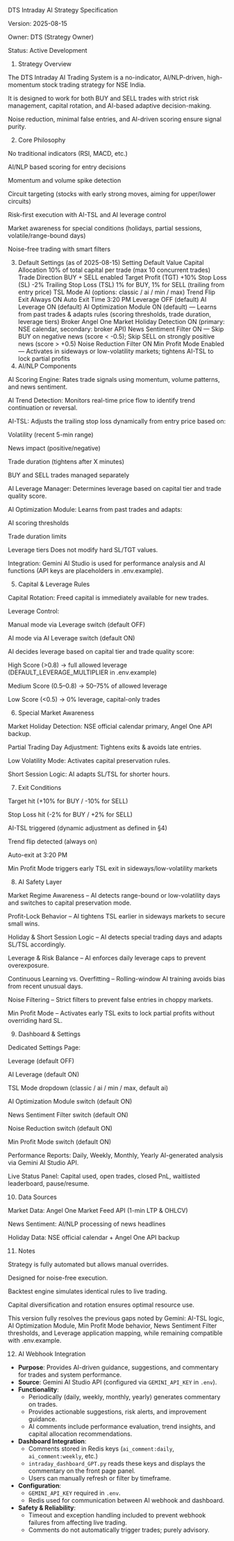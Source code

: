 DTS Intraday AI Strategy Specification

Version: 2025-08-15

Owner: DTS (Strategy Owner)

Status: Active Development

1. Strategy Overview

The DTS Intraday AI Trading System is a no-indicator, AI/NLP-driven, high-momentum stock trading strategy for NSE India.

It is designed to work for both BUY and SELL trades with strict risk management, capital rotation, and AI-based adaptive decision-making.

Noise reduction, minimal false entries, and AI-driven scoring ensure signal purity.

2. Core Philosophy

No traditional indicators (RSI, MACD, etc.)

AI/NLP based scoring for entry decisions

Momentum and volume spike detection

Circuit targeting (stocks with early strong moves, aiming for upper/lower circuits)

Risk-first execution with AI-TSL and AI leverage control

Market awareness for special conditions (holidays, partial sessions, volatile/range-bound days)

Noise-free trading with smart filters

3. Default Settings (as of 2025-08-15)
Setting	Default Value
Capital Allocation	10% of total capital per trade (max 10 concurrent trades)
Trade Direction	BUY + SELL enabled
Target Profit (TGT)	+10%
Stop Loss (SL)	-2%
Trailing Stop Loss (TSL)	1% for BUY, 1% for SELL (trailing from entry price)
TSL Mode	AI (options: classic / ai / min / max)
Trend Flip Exit	Always ON
Auto Exit Time	3:20 PM
Leverage	OFF (default)
AI Leverage	ON (default)
AI Optimization Module	ON (default) — Learns from past trades & adapts rules (scoring thresholds, trade duration, leverage tiers)
Broker	Angel One
Market Holiday Detection	ON (primary: NSE calendar, secondary: broker API)
News Sentiment Filter	ON — Skip BUY on negative news (score < -0.5); Skip SELL on strongly positive news (score > +0.5)
Noise Reduction Filter	ON
Min Profit Mode	Enabled — Activates in sideways or low-volatility markets; tightens AI-TSL to lock partial profits
4. AI/NLP Components

AI Scoring Engine: Rates trade signals using momentum, volume patterns, and news sentiment.

AI Trend Detection: Monitors real-time price flow to identify trend continuation or reversal.

AI-TSL: Adjusts the trailing stop loss dynamically from entry price based on:

Volatility (recent 5-min range)

News impact (positive/negative)

Trade duration (tightens after X minutes)

BUY and SELL trades managed separately

AI Leverage Manager: Determines leverage based on capital tier and trade quality score.

AI Optimization Module: Learns from past trades and adapts:

AI scoring thresholds

Trade duration limits

Leverage tiers
Does not modify hard SL/TGT values.

Integration: Gemini AI Studio is used for performance analysis and AI functions (API keys are placeholders in .env.example).

5. Capital & Leverage Rules

Capital Rotation: Freed capital is immediately available for new trades.

Leverage Control:

Manual mode via Leverage switch (default OFF)

AI mode via AI Leverage switch (default ON)

AI decides leverage based on capital tier and trade quality score:

High Score (>0.8) → full allowed leverage (DEFAULT_LEVERAGE_MULTIPLIER in .env.example)

Medium Score (0.5–0.8) → 50–75% of allowed leverage

Low Score (<0.5) → 0% leverage, capital-only trades

6. Special Market Awareness

Market Holiday Detection: NSE official calendar primary, Angel One API backup.

Partial Trading Day Adjustment: Tightens exits & avoids late entries.

Low Volatility Mode: Activates capital preservation rules.

Short Session Logic: AI adapts SL/TSL for shorter hours.

7. Exit Conditions

Target hit (+10% for BUY / -10% for SELL)

Stop Loss hit (-2% for BUY / +2% for SELL)

AI-TSL triggered (dynamic adjustment as defined in §4)

Trend flip detected (always on)

Auto-exit at 3:20 PM

Min Profit Mode triggers early TSL exit in sideways/low-volatility markets

8. AI Safety Layer

Market Regime Awareness – AI detects range-bound or low-volatility days and switches to capital preservation mode.

Profit-Lock Behavior – AI tightens TSL earlier in sideways markets to secure small wins.

Holiday & Short Session Logic – AI detects special trading days and adapts SL/TSL accordingly.

Leverage & Risk Balance – AI enforces daily leverage caps to prevent overexposure.

Continuous Learning vs. Overfitting – Rolling-window AI training avoids bias from recent unusual days.

Noise Filtering – Strict filters to prevent false entries in choppy markets.

Min Profit Mode – Activates early TSL exits to lock partial profits without overriding hard SL.

9. Dashboard & Settings

Dedicated Settings Page:

Leverage (default OFF)

AI Leverage (default ON)

TSL Mode dropdown (classic / ai / min / max, default ai)

AI Optimization Module switch (default ON)

News Sentiment Filter switch (default ON)

Noise Reduction switch (default ON)

Min Profit Mode switch (default ON)

Performance Reports: Daily, Weekly, Monthly, Yearly AI-generated analysis via Gemini AI Studio API.

Live Status Panel: Capital used, open trades, closed PnL, waitlisted leaderboard, pause/resume.

10. Data Sources

Market Data: Angel One Market Feed API (1-min LTP & OHLCV)

News Sentiment: AI/NLP processing of news headlines

Holiday Data: NSE official calendar + Angel One API backup

11. Notes

Strategy is fully automated but allows manual overrides.

Designed for noise-free execution.

Backtest engine simulates identical rules to live trading.

Capital diversification and rotation ensures optimal resource use.

This version fully resolves the previous gaps noted by Gemini: AI-TSL logic, AI Optimization Module, Min Profit Mode behavior, News Sentiment Filter thresholds, and Leverage application mapping, while remaining compatible with .env.example.

12. AI Webhook Integration

- **Purpose**: Provides AI-driven guidance, suggestions, and commentary for trades and system performance.
- **Source**: Gemini AI Studio API (configured via `GEMINI_API_KEY` in `.env`).
- **Functionality**:
    - Periodically (daily, weekly, monthly, yearly) generates commentary on trades.
    - Provides actionable suggestions, risk alerts, and improvement guidance.
    - AI comments include performance evaluation, trend insights, and capital allocation recommendations.
- **Dashboard Integration**:
    - Comments stored in Redis keys (`ai_comment:daily`, `ai_comment:weekly`, etc.)
    - `intraday_dashboard_GPT.py` reads these keys and displays the commentary on the front page panel.
    - Users can manually refresh or filter by timeframe.
- **Configuration**:
    - `GEMINI_API_KEY` required in `.env`.
    - Redis used for communication between AI webhook and dashboard.
- **Safety & Reliability**:
    - Timeout and exception handling included to prevent webhook failures from affecting live trading.
    - Comments do not automatically trigger trades; purely advisory.
